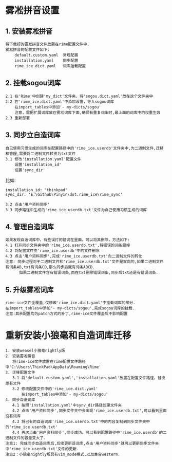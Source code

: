 # 雾凇拼音设置
## 1. 安装雾凇拼音
    将下载好的雾凇拼音文件放置在rime配置文件中.
    雾凇拼音的配置文件如下:
        default.custom.yaml  常规配置
        installation.yaml    同步配置
        rime_ice.dict.yaml   词库挂载配置

## 2. 挂载sogou词库
    2.1 在'Rime'中创建'my_dict'文件夹，将'sogou.dict.yaml'放在这个文件夹中
    2.2 在'rime_ice.dict.yaml'中添加设置，导入sogou词库  
        在import_tables中添加'- my-dicts/sogou'  
        注意，需把扩展词库放在雾凇词库下面,确保有重复词条时,最上面的词库中的权重生效  
    2.3 重新部署  

## 3. 同步立自造词库
    自己使用习惯生成的词库在配置路径中的'rime_ice.userdb'文件夹中,为二进制文件,迁移和管理,需要将二进制文件转换为txt文件  
    3.1 修改'installation.yaml'配置文件  
        设置'installation_id'  
        设置'sync_dir'  

 比如:  
     
    installation_id: "thinkpad"  
    sync_dir: 'E:\Github\Pinyin\dot.rime_ice\rime_sync'  
 
    3.2 点击'用户资料同步'  
    3.3 同步路径中生成的'rime_ice.userdb.txt'文件为自己使用习惯生成的词库  

## 4. 管理自造词库
    如果发现自造词库中，有些误打的错词在里面，可以将其删除，方法如下:  
    4.1 打开同步文件夹中的'rime_ice.userdb.txt',将错误的词条删掉  
    4.2 将配置文件夹'rime_ice.userdb'中的文件删除  
    4.3 点击'用户资料同步',完成'rime_ice.userdb.txt'向二进制文件的转化  
    注意: 同步过程对于二进制文件和'rime_ice.userdb.txt'文件是双向的,如果二进制文件有词条AB,txt有词条CD,那么同步后就有词条ABCD.  
          如果二进制文件含有错误词条,而在txt删除错误词条,同步后txt还是有错误词条.  

## 5. 升级雾凇词库
    rime-ice文件全覆盖,仅修改'rime_ice.dict.yaml'中挂载词库的部分.
    在import_tables中添加'- my-dicts/sogou',完成sogou词库的挂载.
    注意:其余配置均为patch方式的补丁,rime-ice文件覆盖后不影响配置  

# 重新安装小狼毫和自造词库迁移
    1. 安装weasel小狼毫nightly版  
    2. 安装雾凇拼音  
       将rime-ice文件放置在rime配置文件路径中'C:\Users\ThinkPad\AppData\Roaming\Rime'  
    3. 迁移配置文件  
       3.1 将'default.custom.yaml','installation.yaml'放置在配置文件路径，替换原有文件  
       3.2 修改配置文件中的'rime_ice.dict.yaml'  
           在import_tables中添加'- my-dicts/sogou'  
    4. 同步自造词库  
       4.1 按照'installation.yaml'中synv_dir路径创建文件夹  
       4.2 点击'用户资料同步',同步文件夹中会出现'rime_ice.userdb.txt',可以看到里面没有词库  
       4.3 将已有的自造词库'rime_ice.userdb.txt'中的内容复制到同步文件夹中的'rime_ice.userdb.txt'  
       4.4 再次点击'用户资料同步',同步成功。可以看到配置路径中'rime_ice.userdb'的二进制文件的容量变大了.  
    注意1: 完成同步自造词库后,后续更新该词库,点击'用户资料同步'就可以更新同步文件夹中'rime_ice.userdb.txt'文件的更新.  
    注意2：小狼毫nightly版具有vim_mode模式,以及兼容wezterm.
